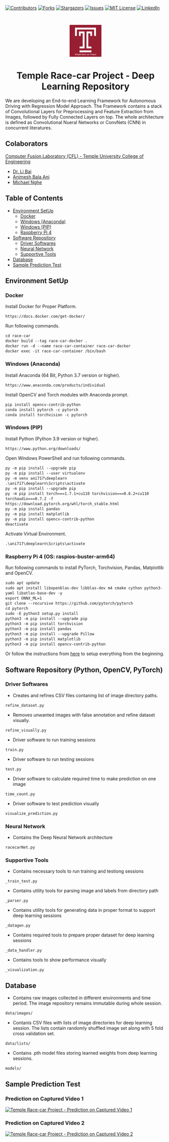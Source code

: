 [![Contributors][contributors-shield]][contributors-url]
[![Forks][forks-shield]][forks-url]
[![Stargazers][stars-shield]][stars-url]
[![Issues][issues-shield]][issues-url]
[![MIT License][license-shield]][license-url]
[![LinkedIn][linkedin-shield]][linkedin-url]

<!-- PROJECT LOGO -->
<br />
<p align="center">
  <a href="https://github.com/ANI717/race-car">
    <img src="readme/temple.png" alt="Logo" width="100" height="100">
  </a>

  <h1 align="center">Temple Race-car Project - Deep Learning Repository</h1>
</p>

We are developing an End-to-end Learning Framework for Autonomous Driving with Regression Model Approach. The Framework contains a stack of Convolutional Layers for Preprocessing and Feature Extraction from Images, followed by Fully Connected Layers on top. The whole architecture is defined as Convolutional Nueral Networks or ConvNets (CNN) in concurrent literatures.

## Colaborators
[Computer Fusion Laboratory (CFL) - Temple University College of Engineering](https://sites.temple.edu/cflab/people/)
* [Dr. Li Bai](https://engineering.temple.edu/about/faculty-staff/li-bai-lbai)
* [Animesh Bala Ani](https://animeshani.com/)
* [Michael Nghe](https://sites.temple.edu/cflab/people/)

## Table of Contents  
- [Environment SetUp](#env) <br/>
  * [Docker](#env-docker) <br/>
  * [Windows (Anaconda)](#env-win-conda) <br/>
  * [Windows (PIP)](#env-win-pip) <br/>
  * [Raspberry Pi 4](#env-rasp) <br/>
- [Software Repository](#soft) <br/>
  * [Driver Softwares](#soft-driver) <br/>
  * [Neural Network](#soft-nn) <br/>
  * [Supportive Tools](#soft-tools) <br/>
- [Database](#data) <br/>
- [Sample Prediction Test](#sample) <br/>

## Environment SetUp <a name="env"></a>
### Docker <a name="env-docker"></a>
Install Docker for Proper Platform.
```
https://docs.docker.com/get-docker/
```
Run following commands.
```
cd race-car
docker build --tag race-car-docker .
docker run -d --name race-car-container race-car-docker
docker exec -it race-car-container /bin/bash
```

### Windows (Anaconda) <a name="env-win-conda"></a>
Install Anaconda (64 Bit, Python 3.7 version or higher).
```
https://www.anaconda.com/products/individual
```
Install OpenCV and Torch modules with Anaconda prompt.
```
pip install opencv-contrib-python
conda install pytorch -c pytorch
conda install torchvision -c pytorch
```

### Windows (PIP) <a name="env-win-pip"></a>
Install Python (Python 3.9 version or higher).
```
https://www.python.org/downloads/
```
Open Windows PowerShell and run following commands.
```
py -m pip install --upgrade pip
py -m pip install --user virtualenv
py -m venv ani717\deeplearn
.\ani717\deeplearn\Scripts\activate
py -m pip install --upgrade pip
py -m pip install torch===1.7.1+cu110 torchvision===0.8.2+cu110 torchaudio===0.7.2 -f https://download.pytorch.org/whl/torch_stable.html
py -m pip install pandas
py -m pip install matplotlib
py -m pip install opencv-contrib-python
deactivate
```
Activate Virtual Environment.
```
.\ani717\deeplearn\Scripts\activate
```

### Raspberry Pi 4 (OS: raspios-buster-arm64) <a name="env-rasp"></a>
Run following commands to install PyTorch, Torchvision, Pandas, Matplotlib and OpenCV.
```
sudo apt update
sudo apt install libopenblas-dev libblas-dev m4 cmake cython python3-yaml libatlas-base-dev -y
export ONNX_ML=1
git clone --recursive https://github.com/pytorch/pytorch
cd pytorch
sudo -E python3 setup.py install
python3 -m pip install --upgrade pip
python3 -m pip install torchvision
python3 -m pip install pandas
python3 -m pip install --upgrade Pillow
python3 -m pip install matplotlib
python3 -m pip install opencv-contrib-python
```
Or follow the instructions from [here](https://github.com/ANI717/headless_raspberrypi_setup) to setup everything from the beginning.

## Software Repository (Python, OpenCV, PyTorch) <a name="soft"></a>
### Driver Softwares <a name="soft-driver"></a>
* Creates and refines CSV files contaning list of image directory paths.
```
refine_dataset.py
```
* Removes unwanted images with false annotation and refine dataset visually.
```
refine_visually.py
```
* Driver software to run training sessions
```
train.py
```
* Driver software to run testing sessions
```
test.py
```
* Driver software to calculate required time to make prediction on one image
```
time_count.py
```
* Driver software to test prediction visually
```
visualize_prediction.py
```

### Neural Network <a name="soft-nn"></a>
* Contains the Deep Neural Network architecture
```
racecarNet.py
```

### Supportive Tools <a name="soft-tools"></a>
* Contains necessary tools to run training and testiong sessions
```
_train_test.py
```
* Contains utility tools for parsing image and labels from directory path
```
_parser.py
```
* Contains utility tools for generating data in proper format to support deep learning sessions
```
_datagen.py
```
* Contains required tools to prepare proper dataset for deep learning sessions
```
_data_handler.py
```
* Contains tools to show performance visually
```
_visualization.py
```

## Database <a name="data"></a>
* Contains raw images collected in different environments and time period. The image repository remains immutable during whole session.
```
data/images/
```
* Contanis CSV files with lists of image directories for deep learning session. The lists contain randomly shuffled image set along with 5 fold cross validation set.
```
data/lists/
```
* Contains .pth model files storing learned weights from deep learning sessions.
```
models/
```

## Sample Prediction Test <a name="sample"></a>
### Prediction on Captured Video 1
[![Temple Race-car Project - Prediction on Captured Video 1](http://img.youtube.com/vi/6__Wq2JxxDI/0.jpg)](http://www.youtube.com/watch?v=6__Wq2JxxDI "Temple Race-car Project - Prediction on Captured Video 1")

### Prediction on Captured Video 2
[![Temple Race-car Project - Prediction on Captured Video 2](http://img.youtube.com/vi/yulaIIDh_K0/0.jpg)](http://www.youtube.com/watch?v=yulaIIDh_K0 "Temple Race-car Project - Prediction on Captured Video 2")



<!-- MARKDOWN LINKS & IMAGES -->
<!-- https://www.markdownguide.org/basic-syntax/#reference-style-links -->
[contributors-shield]: https://img.shields.io/github/contributors/ANI717/race-car.svg?style=flat-square
[contributors-url]: https://github.com/ANI717/race-car/graphs/contributors
[forks-shield]: https://img.shields.io/github/forks/ANI717/race-car.svg?style=flat-square
[forks-url]: https://github.com/ANI717/race-car/network/members
[stars-shield]: https://img.shields.io/github/stars/ANI717/race-car.svg?style=flat-square
[stars-url]: https://github.com/ANI717/race-car/stargazers
[issues-shield]: https://img.shields.io/github/issues/ANI717/race-car.svg?style=flat-square
[issues-url]: https://github.com/ANI717/race-car/issues
[license-shield]: https://img.shields.io/github/license/ANI717/race-car.svg?style=flat-square
[license-url]: https://github.com/ANI717/race-car/blob/master/LICENSE
[linkedin-shield]: https://img.shields.io/badge/-LinkedIn-black.svg?style=flat-square&logo=linkedin&colorB=555
[linkedin-url]: https://www.linkedin.com/in/ani717
[product-screenshot]: images/screenshot.png
